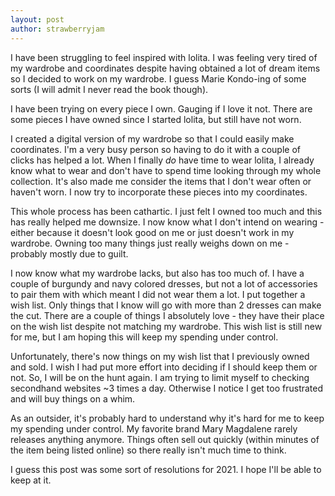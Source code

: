 ```yaml
---
layout: post
author: strawberryjam
---
```

I have been struggling to feel inspired with lolita. I was feeling very tired of my wardrobe and coordinates despite having obtained a lot of dream items so I decided to work on my wardrobe. I guess Marie Kondo-ing of some sorts (I will admit I never read the book though). 

I have been trying on every piece I own. Gauging if I love it not. There are some pieces I have owned since I started lolita, but still have not worn.

I created a digital version of my wardrobe so that I could easily make coordinates. I'm a very busy person so having to do it with a couple of clicks has helped a lot. When I finally <i>do</i> have time to wear lolita, I already know what to wear and don't have to spend time looking through my whole collection. It's also made me consider the items that I don't wear often or haven't worn. I now try to incorporate these pieces into my coordinates.

This whole process has been cathartic. I just felt I owned too much and this has really helped me downsize. I now know what I don't intend on wearing - either because it doesn't look good on me or just doesn't work in my wardrobe. Owning too many things just really weighs down on me - probably mostly due to guilt.

I now know what my wardrobe lacks, but also has too much of. I have a couple of burgundy and navy colored dresses, but not a lot of accessories to pair them with which meant I did not wear them a lot. I put together a wish list. Only things that I know will go with more than 2 dresses can make the cut. There are a couple of things I absolutely love - they have their place on the wish list despite not matching my wardrobe. This wish list is still new for me, but I am hoping this will keep my spending under control.

Unfortunately, there's now things on my wish list that I previously owned and sold. I wish I had put more effort into deciding if I should keep them or not. So, I will be on the hunt again. I am trying to limit myself to checking secondhand websites ~3 times a day. Otherwise I notice I get too frustrated and will buy things on a whim.

As an outsider, it's probably hard to understand why it's hard for me to keep my spending under control. My favorite brand Mary Magdalene rarely releases anything anymore. Things often sell out quickly (within minutes of the item being listed online) so there really isn't much time to think. 

I guess this post was some sort of resolutions for 2021. I hope I'll be able to keep at it. 